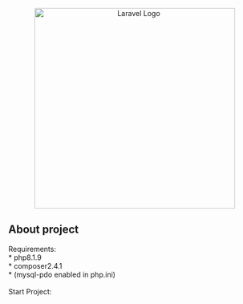 <p align="center"><a href="https://nodejs.org/" target="_blank"><img src="https://github.com/Leandrodasilvahuber/send-posts-backend/assets/45015902/3d5e5b9c-30ca-41e9-83cd-c26c062b1036" width="400" alt="Laravel Logo"></a></p>


## About project
Requirements: 
    <br>
    * php8.1.9
    <br>
    * composer2.4.1 
    <br>
    * (mysql-pdo enabled in php.ini)
    <br>
    <br>
Start Project: <br>
